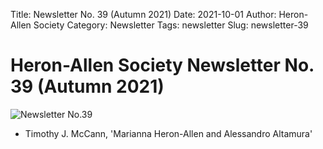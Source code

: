 Title: Newsletter No. 39 (Autumn 2021)
Date: 2021-10-01
Author: Heron-Allen Society
Category: Newsletter
Tags: newsletter
Slug: newsletter-39

# Heron-Allen Society Newsletter No. 39 (Autumn 2021)

![Newsletter No.39](/images/newsletters/Newsl39.jpg)

- Timothy J. McCann, 'Marianna Heron-Allen and Alessandro Altamura'
